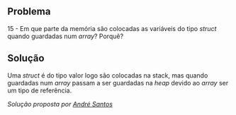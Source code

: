 ## Problema 

15 - Em que parte da memória são colocadas as variáveis do tipo _struct_ quando
guardadas num _array_? Porquê?

## Solução

Uma _struct_ é do tipo valor logo são colocadas na stack, mas quando guardadas
num _array_ passam a ser guardadas na _heap_ devido ao _array_ ser um tipo de 
referência.

*Solução proposta por [André Santos](https://github.com/Snigy24)*
